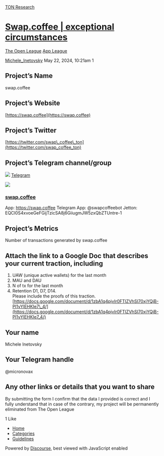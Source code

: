 [TON Research](/)

# [Swap.coffee | exceptional circumstances](/t/swap-coffee-exceptional-circumstances/18856)

[The Open League](/c/the-open-league/app-leaderboard/58)  [App League](/c/the-open-league/app-leaderboard/58) 

    

[Michele\_Inetovsky](https://tonresear.ch/u/Michele_Inetovsky)  May 22, 2024, 10:21am  1

## [](#projects-name-1)Project’s Name

swap.coffee

## [](#projects-website-2)Project’s Website

[https://swap.coffee](https://swap.coffee)

## [](#projects-twitter-3)Project’s Twitter

[https://twitter.com/swap\_coffee\_ton](https://twitter.com/swap_coffee_ton)

## [](#projects-telegram-channelgroup-4)Project’s Telegram channel/group

![](https://telegram.org/img/website_icon.svg?4) [Telegram](https://t.me/swap_coffee)

![](https://tonresear.ch/uploads/default/original/2X/a/a3421502d83e81792299a3c518be859694dd351e.jpeg)

### [swap.coffee](https://t.me/swap_coffee)

App: https://swap.coffee Telegram App: @swapcoffeebot Jetton: EQCl0S4xvoeGeFGijTzicSA8j6GiiugmJW5zxQbZTUntre-1

## [](#projects-metrics-5)Project’s Metrics

Number of transactions generated by swap.coffee

## [](#attach-the-link-to-a-google-doc-that-describes-your-current-traction-including-6)Attach the link to a Google Doc that describes your current traction, including

1.  UAW (unique active wallets) for the last month
2.  MAU and DAU
3.  N of tx for the last month
4.  Retention D1, D7, D14.  
    Please include the proofs of this traction.  
    [https://docs.google.com/document/d/1zbA1q4pjvIr0FTIZVhSI70xjYQjB-Pl1vYlEHKIe7\_4/](https://docs.google.com/document/d/1zbA1q4pjvIr0FTIZVhSI70xjYQjB-Pl1vYlEHKIe7_4/)

## [](#your-name-7)Your name

Michele Inetovsky

## [](#your-telegram-handle-8)Your Telegram handle

@micronovax

## [](#any-other-links-or-details-that-you-want-to-share-9)Any other links or details that you want to share

By submitting the form I confirm that the data I provided is correct and I fully understand that in case of the contrary, my project will be permanently eliminated from The Open League

  1 Like

*   [Home](/)
*   [Categories](/categories)
*   [Guidelines](/guidelines)

Powered by [Discourse](https://www.discourse.org), best viewed with JavaScript enabled